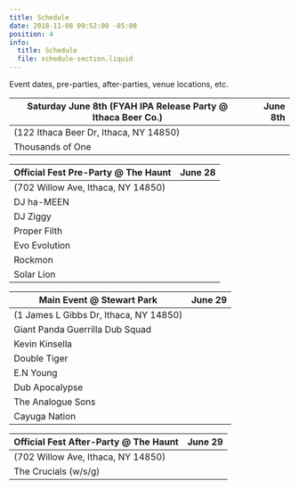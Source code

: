 ```yaml
---
title: Schedule
date: 2018-11-08 09:52:00 -05:00
position: 4
info:
  title: Schedule
  file: schedule-section.liquid
---
```


Event dates, pre-parties, after-parties, venue locations, etc.

| Saturday June 8th (FYAH IPA Release Party @ Ithaca Beer Co.)| June 8th |
|-------------------------------------|--------:|
| (122 Ithaca Beer Dr, Ithaca, NY 14850)  |         |
| Thousands of One                        |         |


| Official Fest Pre-Party @ The Haunt                                                                  | June 28 |
|--------------------------------------|--------:|
| (702 Willow Ave, Ithaca, NY 14850) |         |
| DJ ha-MEEN            |         |
| DJ Ziggy              |         |
| Proper Filth          |         |
| Evo Evolution         |         |
| Rockmon               |         |
| Solar Lion            |         |

| Main Event @ Stewart Park    | June 29 |
|-------------------------------------|--------:|
| (1 James L Gibbs Dr, Ithaca, NY 14850)  |         |
| Giant Panda Guerrilla Dub Squad  |         |
| Kevin Kinsella       |         |
| Double Tiger         |         |
| E.N Young            |         |
| Dub Apocalypse       |         |
| The Analogue Sons    |         |
| Cayuga Nation        |         |

| Official Fest After-Party @ The Haunt                                                                  | June 29 |
|--------------------------------------|--------:|
| (702 Willow Ave, Ithaca, NY 14850)  |         |
| The Crucials (w/s/g)            |         |